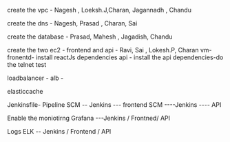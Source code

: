 create the vpc - Nagesh , Loeksh.J,Charan, Jagannadh , Chandu

create the dns - Nagesh, Prasad , Charan, Sai

create the database - Prasad, Mahesh , Jagadish, Chandu

create the two ec2 - frontend and api - Ravi, Sai , Lokesh.P, Charan vm-fronentd- install reactJs dependencies api - install the api dependencies-do the telnet test

loadbalancer - alb -

elasticcache

Jenkinsfile- Pipeline SCM -- Jenkins --- frontend SCM ----Jenkins ---- API

Enable the moniotirng Grafana ---Jenkins / Frontned/ API

Logs ELK -- Jenkins / Frontend / API